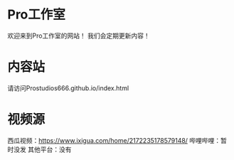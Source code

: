 # Pro工作室
欢迎来到Pro工作室的网站！
我们会定期更新内容！
# 内容站
请访问Prostudios666.github.io/index.html
# 视频源
西瓜视频：https://www.ixigua.com/home/2172235178579148/
哔哩哔哩：暂时没发
其他平台：没有
